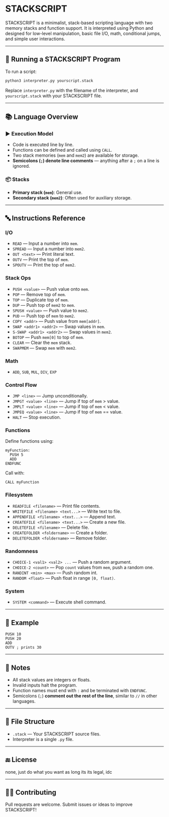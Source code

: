 # STACKSCRIPT

STACKSCRIPT is a minimalist, stack-based scripting language with two memory stacks and function support. It is interpreted using Python and designed for low-level manipulation, basic file I/O, math, conditional jumps, and simple user interactions.

---

## 🔧 Running a STACKSCRIPT Program

To run a script:

```bash
python3 interpreter.py yourscript.stack
```

Replace `interpreter.py` with the filename of the interpreter, and `yourscript.stack` with your STACKSCRIPT file.

---

## 📚 Language Overview

### ▶️ Execution Model

* Code is executed line by line.
* Functions can be defined and called using `CALL`.
* Two stack memories (`mem` and `mem2`) are available for storage.
* **Semicolons (`;`) denote line comments** — anything after a `;` on a line is ignored.

### 📦 Stacks

* **Primary stack (`mem`)**: General use.
* **Secondary stack (`mem2`)**: Often used for auxiliary storage.

---

## 🔤 Instructions Reference

### I/O

* `READ` — Input a number into `mem`.
* `SPREAD` — Input a number into `mem2`.
* `OUT <text>` — Print literal text.
* `OUTV` — Print the top of `mem`.
* `SPOUTV` — Print the top of `mem2`.

### Stack Ops

* `PUSH <value>` — Push value onto `mem`.
* `POP` — Remove top of `mem`.
* `TOP` — Duplicate top of `mem`.
* `DUP` — Push top of `mem2` to `mem`.
* `SPUSH <value>` — Push value to `mem2`.
* `PUD` — Push top of `mem` to `mem2`.
* `COPY <addr>` — Push value from `mem[addr]`.
* `SWAP <addr1> <addr2>` — Swap values in `mem`.
* `S-SWAP <addr1> <addr2>` — Swap values in `mem2`.
* `BOTOP` — Push `mem[0]` to top of `mem`.
* `CLEAR` — Clear the `mem` stack.
* `SWAPMEM` — Swap `mem` with `mem2`.

### Math

* `ADD`, `SUB`, `MUL`, `DIV`, `EXP`

### Control Flow

* `JMP <line>` — Jump unconditionally.
* `JMPGT <value> <line>` — Jump if top of `mem` > value.
* `JMPLT <value> <line>` — Jump if top of `mem` < value.
* `JMPEQ <value> <line>` — Jump if top of `mem` == value.
* `HALT` — Stop execution.

### Functions

Define functions using:

```stack
myFunction:
  PUSH 5
  ADD
ENDFUNC
```

Call with:

```
CALL myFunction
```

### Filesystem

* `READFILE <filename>` — Print file contents.
* `WRITEFILE <filename> <text...>` — Write text to file.
* `APPENDFILE <filename> <text...>` — Append text.
* `CREATEFILE <filename> <text...>` — Create a new file.
* `DELETEFILE <filename>` — Delete file.
* `CREATEFOLDER <foldername>` — Create a folder.
* `DELETEFOLDER <foldername>` — Remove folder.

### Randomness

* `CHOICE-1 <val1> <val2> ...` — Push a random argument.
* `CHOICE-2 <count>` — Pop `count` values from `mem`, push a random one.
* `RANDINT <min> <max>` — Push random int.
* `RANDOM <float>` — Push float in range `[0, float)`.

### System

* `SYSTEM <command>` — Execute shell command.

---

## 📝 Example

```stack
PUSH 10
PUSH 20
ADD
OUTV ; prints 30
```

---

## 📎 Notes

* All stack values are integers or floats.
* Invalid inputs halt the program.
* Function names must end with `:` and be terminated with `ENDFUNC`.
* Semicolons (`;`) **comment out the rest of the line**, similar to `//` in other languages.

---

## 📂 File Structure

* `.stack` — Your STACKSCRIPT source files.
* Interpreter is a single `.py` file.

---

## 🔚 License

none, just do what you want as long its its legal, idc

---

## 🙋‍♂️ Contributing

Pull requests are welcome. Submit issues or ideas to improve STACKSCRIPT!
